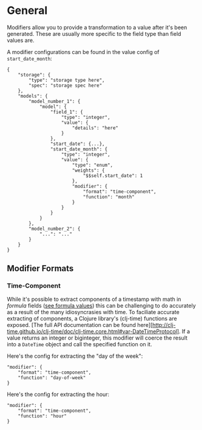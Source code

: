 # General

Modifiers allow you to provide a transformation to a value after it's been generated. These are usually more specific to the field type than field values are.

A modifier configurations can be found in the value config of `start_date_month`:

    {
        "storage": {
            "type": "storage type here",
            "spec": "storage spec here"
        },
        "models": {
            "model_number_1": {
                "model": {
                    "field_1": {
                        "type": "integer",
                        "value": {
                            "details": "here"
                        }
                    },
                    "start_date": {...},
                    "start_date_month": {
                        "type": "integer",
                        "value": {
                            "type": "enum",
                            "weights": {
                                "$$self.start_date": 1
                            },
                            "modifier": {
                                "format": "time-component",
                                "function": "month"
                            }
                        }
                    }
                }
            },
            "model_number_2": {
                "...": "..."
            }
        }
    }


## Modifier Formats

### Time-Component

While it's possible to extract components of a timestamp with math in *formula* fields ([see formula values](field_values.md)) this can be challenging to do accurately as a result of the many idiosyncrasies with time. To faciliate accurate extracting of components, a Clojure library's (clj-time) functions are exposed. [The full API documentation can be found here][http://clj-time.github.io/clj-time/doc/clj-time.core.html#var-DateTimeProtocol]. If a value returns an integer or biginteger, this modifier will coerce the result into a `DateTime` object and call the specified function on it.

Here's the config for extracting the "day of the week":

    "modifier": {
        "format": "time-component",
        "function": "day-of-week"
    }

Here's the config for extracting the hour:

    "modifier": {
        "format": "time-component",
        "function": "hour"
    }
